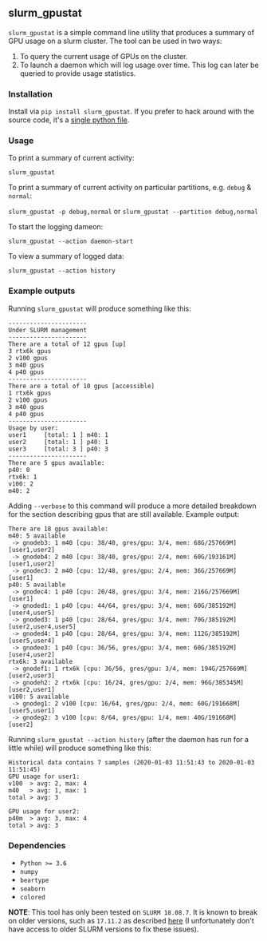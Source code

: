 ## slurm_gpustat

`slurm_gpustat` is a simple command line utility that produces a summary of GPU usage on a slurm cluster. The tool can be used in two ways:
1. To query the current usage of GPUs on the cluster.
2. To launch a daemon which will log usage over time.  This log can later be queried to provide usage statistics.

### Installation

Install via `pip install slurm_gpustat`.  If you prefer to hack around with the source code, it's a [single python file](slurm_gpustat/slurm_gpustat.py).


### Usage

To print a summary of current activity:

`slurm_gpustat`

To print a summary of current activity on particular partitions, e.g. `debug` & `normal`:

`slurm_gpustat -p debug,normal` or `slurm_gpustat --partition debug,normal`

To start the logging dameon:

`slurm_gpustat --action daemon-start`

To view a summary of logged data:

`slurm_gpustat --action history`


### Example outputs

Running `slurm_gpustat` will produce something like this:

```
----------------------
Under SLURM management
----------------------
There are a total of 12 gpus [up]
3 rtx6k gpus
2 v100 gpus
3 m40 gpus
4 p40 gpus
----------------------
There are a total of 10 gpus [accessible]
1 rtx6k gpus
2 v100 gpus
3 m40 gpus
4 p40 gpus
----------------------
Usage by user:
user1     [total: 1 ] m40: 1
user2     [total: 1 ] p40: 1
user3     [total: 3 ] p40: 3
----------------------
There are 5 gpus available:
p40: 0
rtx6k: 1
v100: 2
m40: 2
```

Adding `--verbose` to this command will produce a more detailed breakdown for the section describing gpus that are still available.  Example output:
```
There are 18 gpus available:
m40: 5 available
 -> gnodeb3: 1 m40 [cpu: 38/40, gres/gpu: 3/4, mem: 68G/257669M] [user1,user2]
 -> gnodeb4: 2 m40 [cpu: 38/40, gres/gpu: 2/4, mem: 60G/193161M] [user1,user2]
 -> gnodec3: 2 m40 [cpu: 12/48, gres/gpu: 2/4, mem: 36G/257669M] [user1]
p40: 5 available
 -> gnodec4: 1 p40 [cpu: 20/48, gres/gpu: 3/4, mem: 216G/257669M] [user1]
 -> gnoded1: 1 p40 [cpu: 44/64, gres/gpu: 3/4, mem: 60G/385192M] [user4,user5]
 -> gnoded3: 1 p40 [cpu: 28/64, gres/gpu: 3/4, mem: 70G/385192M] [user2,user4,user5]
 -> gnoded4: 1 p40 [cpu: 28/64, gres/gpu: 3/4, mem: 112G/385192M] [user5,user4]
 -> gnodee3: 1 p40 [cpu: 36/56, gres/gpu: 3/4, mem: 60G/385192M] [user4,user2]
rtx6k: 3 available
 -> gnodef1: 1 rtx6k [cpu: 36/56, gres/gpu: 3/4, mem: 194G/257669M] [user2,user3]
 -> gnodeh2: 2 rtx6k [cpu: 16/24, gres/gpu: 2/4, mem: 96G/385345M] [user2,user1]
v100: 5 available
 -> gnodeg1: 2 v100 [cpu: 16/64, gres/gpu: 2/4, mem: 60G/191668M] [user5,user1]
 -> gnodeg2: 3 v100 [cpu: 8/64, gres/gpu: 1/4, mem: 40G/191668M] [user2]
```

Running `slurm_gpustat --action history` (after the daemon has run for a little while) will produce something like this:

```
Historical data contains 7 samples (2020-01-03 11:51:43 to 2020-01-03 11:51:45)
GPU usage for user1:
v100  > avg: 2, max: 4
m40   > avg: 1, max: 1
total > avg: 3

GPU usage for user2:
p40m  > avg: 3, max: 4
total > avg: 3
```

### Dependencies

* `Python >= 3.6`
* `numpy`
* `beartype`
* `seaborn`
* `colored`

**NOTE**: This tool has only been tested on `SLURM 18.08.7`. It is known to break on older versions, such as `17.11.2` as described [here](https://github.com/albanie/slurm_gpustat/issues/7) (I unfortunately don't have access to older SLURM versions to fix these issues).